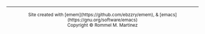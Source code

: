 
***
<center>
  <small>Site created with [emem](https://github.com/ebzzry/emem), &amp; [emacs](https://gnu.org/software/emacs)</small><br/>
  <small>Copyright © Rommel M. Martinez</small>
</center
